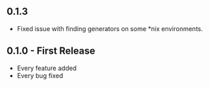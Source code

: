 ## 0.1.3
* Fixed issue with finding generators on some \*nix environments.

## 0.1.0 - First Release
* Every feature added
* Every bug fixed

